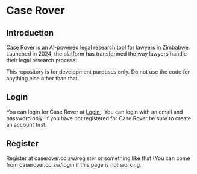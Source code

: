 # Case Rover

## Introduction

Case Rover is an AI-powered legal research tool for lawyers in Zimbabwe. Launched in 2024, the platform has transformed the way lawyers handle their legal research process.

This repository is for development purposes only. Do not use the code for anything else other than that.

## Login
You can login for Case Rover at [ Login ]( caserover.co.zw/login ) . You can login with an email and password only. If you have not registered for Case Rover be sure to create an account first.

## Register
Register at caserover.co.zw/register or something like that (You can come from caserover.co.zw/login if this page is not working.

